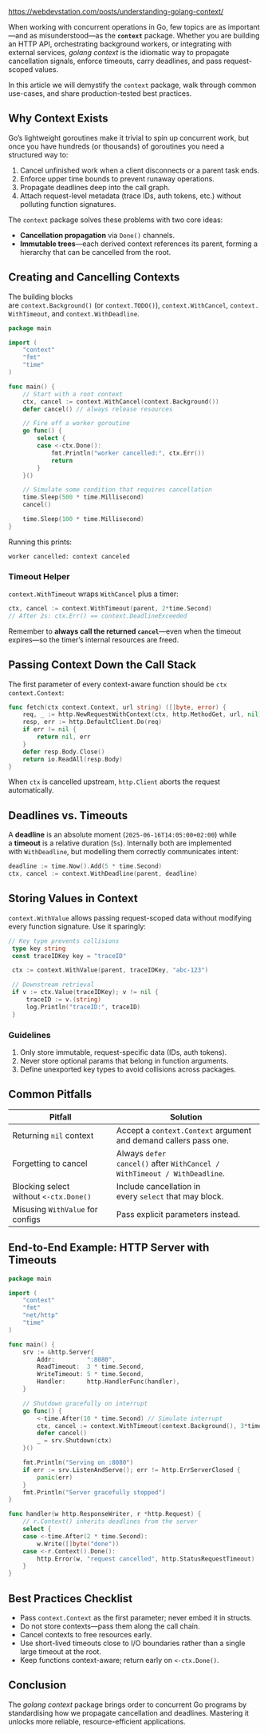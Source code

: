 https://webdevstation.com/posts/understanding-golang-context/

When working with concurrent operations in Go, few topics are as important—and as misunderstood—as the **`context`** package. Whether you are building an HTTP API, orchestrating background workers, or integrating with external services, _golang context_ is the idiomatic way to propagate cancellation signals, enforce timeouts, carry deadlines, and pass request-scoped values.

In this article we will demystify the `context` package, walk through common use-cases, and share production-tested best practices.

## Why Context Exists

Go’s lightweight goroutines make it trivial to spin up concurrent work, but once you have hundreds (or thousands) of goroutines you need a structured way to:

1. Cancel unfinished work when a client disconnects or a parent task ends.
2. Enforce upper time bounds to prevent runaway operations.
3. Propagate deadlines deep into the call graph.
4. Attach request-level metadata (trace IDs, auth tokens, etc.) without polluting function signatures.

The `context` package solves these problems with two core ideas:

- **Cancellation propagation** via `Done()` channels.
- **Immutable trees**—each derived context references its parent, forming a hierarchy that can be cancelled from the root.

## Creating and Cancelling Contexts

The building blocks are `context.Background()` (or `context.TODO()`), `context.WithCancel`, `context.WithTimeout`, and `context.WithDeadline`.

```go
package main

import (
    "context"
    "fmt"
    "time"
)

func main() {
    // Start with a root context
    ctx, cancel := context.WithCancel(context.Background())
    defer cancel() // always release resources

    // Fire off a worker goroutine
    go func() {
        select {
        case <-ctx.Done():
            fmt.Println("worker cancelled:", ctx.Err())
            return
        }
    }()

    // Simulate some condition that requires cancellation
    time.Sleep(500 * time.Millisecond)
    cancel()

    time.Sleep(100 * time.Millisecond)
}
```

Running this prints:

```
worker cancelled: context canceled
```

### Timeout Helper

`context.WithTimeout` wraps `WithCancel` plus a timer:

```go
ctx, cancel := context.WithTimeout(parent, 2*time.Second)
// After 2s: ctx.Err() == context.DeadlineExceeded
```

Remember to **always call the returned `cancel`**—even when the timeout expires—so the timer’s internal resources are freed.

## Passing Context Down the Call Stack

The first parameter of every context-aware function should be `ctx context.Context`:

```go
func fetch(ctx context.Context, url string) ([]byte, error) {
    req, _ := http.NewRequestWithContext(ctx, http.MethodGet, url, nil)
    resp, err := http.DefaultClient.Do(req)
    if err != nil {
        return nil, err
    }
    defer resp.Body.Close()
    return io.ReadAll(resp.Body)
}
```

When `ctx` is cancelled upstream, `http.Client` aborts the request automatically.

## Deadlines vs. Timeouts

A **deadline** is an absolute moment (`2025-06-16T14:05:00+02:00`) while a **timeout** is a relative duration (`5s`). Internally both are implemented with `WithDeadline`, but modelling them correctly communicates intent:

```go
deadline := time.Now().Add(5 * time.Second)
ctx, cancel := context.WithDeadline(parent, deadline)
```

## Storing Values in Context

`context.WithValue` allows passing request-scoped data without modifying every function signature. Use it sparingly:

```go
// Key type prevents collisions
 type key string
 const traceIDKey key = "traceID"

 ctx := context.WithValue(parent, traceIDKey, "abc-123")

 // Downstream retrieval
 if v := ctx.Value(traceIDKey); v != nil {
     traceID := v.(string)
     log.Println("traceID:", traceID)
 }
```

### Guidelines

1. Only store immutable, request-specific data (IDs, auth tokens).
2. Never store optional params that belong in function arguments.
3. Define unexported key types to avoid collisions across packages.

## Common Pitfalls

|Pitfall|Solution|
|---|---|
|Returning `nil` context|Accept a `context.Context` argument and demand callers pass one.|
|Forgetting to cancel|Always `defer cancel()` after `WithCancel / WithTimeout / WithDeadline`.|
|Blocking select without `<-ctx.Done()`|Include cancellation in every `select` that may block.|
|Misusing `WithValue` for configs|Pass explicit parameters instead.|

## End-to-End Example: HTTP Server with Timeouts

```go
package main

import (
    "context"
    "fmt"
    "net/http"
    "time"
)

func main() {
    srv := &http.Server{
        Addr:         ":8080",
        ReadTimeout:  3 * time.Second,
        WriteTimeout: 5 * time.Second,
        Handler:      http.HandlerFunc(handler),
    }

    // Shutdown gracefully on interrupt
    go func() {
        <-time.After(10 * time.Second) // Simulate interrupt
        ctx, cancel := context.WithTimeout(context.Background(), 3*time.Second)
        defer cancel()
        _ = srv.Shutdown(ctx)
    }()

    fmt.Println("Serving on :8080")
    if err := srv.ListenAndServe(); err != http.ErrServerClosed {
        panic(err)
    }
    fmt.Println("Server gracefully stopped")
}

func handler(w http.ResponseWriter, r *http.Request) {
    // r.Context() inherits deadlines from the server
    select {
    case <-time.After(2 * time.Second):
        w.Write([]byte("done"))
    case <-r.Context().Done():
        http.Error(w, "request cancelled", http.StatusRequestTimeout)
    }
}
```

## Best Practices Checklist

- Pass `context.Context` as the first parameter; never embed it in structs.
- Do not store contexts—pass them along the call chain.
- Cancel contexts to free resources early.
- Use short-lived timeouts close to I/O boundaries rather than a single large timeout at the root.
- Keep functions context-aware; return early on `<-ctx.Done()`.

## Conclusion

The _golang context_ package brings order to concurrent Go programs by standardising how we propagate cancellation and deadlines. Mastering it unlocks more reliable, resource-efficient applications.